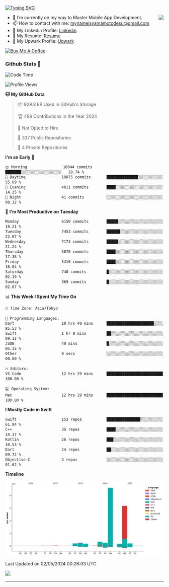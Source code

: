 
[![Typing SVG](https://readme-typing-svg.demolab.com/?lines=Thank+You+For+Visiting!!;You+Are+Welcome✨;I+am+Kyo+Yamamoto;Mobile+Developer)](https://git.io/typing-svg)
<p>
<img align="right" src="https://media.giphy.com/media/26ufdb3cYKwbRtYVW/giphy.gif" style="max-width:100%;" height="150px">

- 🌱 I’m currently on my way to Master Mobile App Development.
- 📫 How to contact with me: mynameisyamamotodesu@gmail.com
- 🔗 My Linkedin Profile: [Linkedin](https://www.linkedin.com/in/kyo-yamamoto-a2ab50239)
- 🔗 My Resume: [Resume](https://www.kickresume.com/cv/rNok4e/)
- 🔗 My Upwark Profile: [Upwark](https://www.upwork.com/freelancers/~01aa9115102bb4af25)

<a href="https://www.buymeacoffee.com/kyoyamamoto" target="_blank"><img src="https://cdn.buymeacoffee.com/buttons/default-orange.png" alt="Buy Me A Coffee" height="41" width="174"></a>

### Github Stats 🥇 
<!--START_SECTION:waka-->
![Code Time](http://img.shields.io/badge/Code%20Time-692%20hrs%2016%20mins-blue)

![Profile Views](http://img.shields.io/badge/Profile%20Views-23-blue)

**🐱 My GitHub Data** 

> 📦 929.8 kB Used in GitHub's Storage 
 > 
> 🏆 489 Contributions in the Year 2024
 > 
> 🚫 Not Opted to Hire
 > 
> 📜 337 Public Repositories 
 > 
> 🔑 4 Private Repositories 
 > 
**I'm an Early 🐤** 

```text
🌞 Morning                10044 commits       ███████░░░░░░░░░░░░░░░░░░   29.74 % 
🌆 Daytime                18875 commits       ██████████████░░░░░░░░░░░   55.89 % 
🌃 Evening                4811 commits        ████░░░░░░░░░░░░░░░░░░░░░   14.25 % 
🌙 Night                  41 commits          ░░░░░░░░░░░░░░░░░░░░░░░░░   00.12 % 
```
📅 **I'm Most Productive on Tuesday** 

```text
Monday                   6150 commits        █████░░░░░░░░░░░░░░░░░░░░   18.21 % 
Tuesday                  7453 commits        ██████░░░░░░░░░░░░░░░░░░░   22.07 % 
Wednesday                7173 commits        █████░░░░░░░░░░░░░░░░░░░░   21.24 % 
Thursday                 5870 commits        ████░░░░░░░░░░░░░░░░░░░░░   17.38 % 
Friday                   5416 commits        ████░░░░░░░░░░░░░░░░░░░░░   16.04 % 
Saturday                 740 commits         █░░░░░░░░░░░░░░░░░░░░░░░░   02.19 % 
Sunday                   969 commits         █░░░░░░░░░░░░░░░░░░░░░░░░   02.87 % 
```


📊 **This Week I Spent My Time On** 

```text
🕑︎ Time Zone: Asia/Tokyo

💬 Programming Languages: 
Dart                     10 hrs 40 mins      █████████████████████░░░░   85.53 % 
Swift                    1 hr 8 mins         ██░░░░░░░░░░░░░░░░░░░░░░░   09.12 % 
JSON                     40 mins             █░░░░░░░░░░░░░░░░░░░░░░░░   05.35 % 
Other                    0 secs              ░░░░░░░░░░░░░░░░░░░░░░░░░   00.00 % 

🔥 Editors: 
VS Code                  12 hrs 29 mins      █████████████████████████   100.00 % 

💻 Operating System: 
Mac                      12 hrs 29 mins      █████████████████████████   100.00 % 
```

**I Mostly Code in Swift** 

```text
Swift                    153 repos           ███████████████░░░░░░░░░░   61.94 % 
C++                      35 repos            ████░░░░░░░░░░░░░░░░░░░░░   14.17 % 
Kotlin                   26 repos            ███░░░░░░░░░░░░░░░░░░░░░░   10.53 % 
Dart                     24 repos            ██░░░░░░░░░░░░░░░░░░░░░░░   09.72 % 
Objective-C              4 repos             ░░░░░░░░░░░░░░░░░░░░░░░░░   01.62 % 
```



**Timeline**

![Lines of Code chart](https://raw.githubusercontent.com/YamamotoDesu/YamamotoDesu/main/assets/bar_graph.png)


 Last Updated on 02/05/2024 00:26:03 UTC
<!--END_SECTION:waka-->

![](https://github-profile-summary-cards.vercel.app/api/cards/profile-details?username=YamamotoDesu&theme=vue)

----
